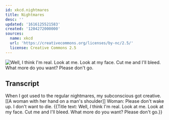 ```yaml
---
id: xkcd.nightmares
title: Nightmares
desc: ''
updated: '1616125521583'
created: '1204272000000'
sources:
  name: xkcd
  url: 'https://creativecommons.org/licenses/by-nc/2.5/'
  license: Creative Commons 2.5
---
```

![Well, *I* think I'm real.  Look at me.  Look at my face.  Cut me and I'll bleed.  What more do you want?  Please don't go.](https://imgs.xkcd.com/comics/nightmares.png)

## Transcript
When I got used to the regular nightmares, my subconscious got creative.
[[A woman with her hand on a man's shoulder]]
Woman: Please don't wake up. I don't want to die.
{{Title text: Well, *I* think I'm real. Look at me. Look at my face. Cut me and I'll bleed. What more do you want? Please don't go.}}
